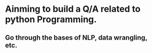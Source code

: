 # Ainming to build a Q/A related to python Programming.

## Go through the bases of NLP, data wrangling, etc.
